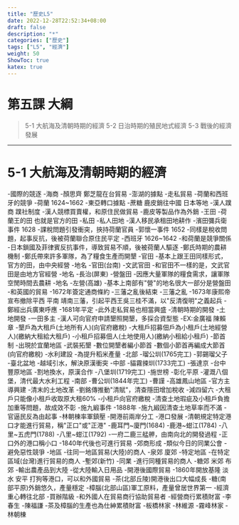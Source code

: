 ```yaml
---
title: "歷史L5"
date: 2022-12-28T22:52:34+08:00
draft: false
description: "*"
categories: ["歷史"]
tags: ["L5", "經濟"]
weight: 50
ShowToc: true
katex: true
---
```

# 第五課 大綱
> 5-1 大航海及清朝時期的經濟
> 5-2 日治時期的殖民地式經濟
> 5-3 戰後的經濟發展
------------
# 5-1 大航海及清朝時期的經濟
 -國際的競逐
 -海商
  -顏思齊 鄭芝龍在台貿易
  -澎湖的據點
  -走私貿易
 -荷蘭和西班牙的競爭
  -荷蘭 1624~1662
   -東亞轉口據點
   -蔗糖 鹿皮銷往中國 日本等地
   -漢人蹼商 蹼社制度
    -漢人競標買賣權，和原住民做貿易
    -鹿皮等製品作為外銷
   -王田
    -荷蘭王的田 也就是官方的田
   -私田
    -私人田地
   -漢人移民承租田地耕作
   -濱田彌兵衛事件 1628
    -課稅問題引發衝突，挾持荷蘭官員
   -郭懷一事件 1652
    -同樣是稅收問題，起事反抗，後被荷蘭聯合原住民平定
  -西班牙 1626~1642
   -和荷蘭是競爭關係
   -日本鎖國及菲律賓反抗事件，導致貿易不順，後被荷蘭人驅逐
 -鄭氏時期的農耕機制
 -鄭氏帶來許多軍隊，為了糧食生產而開墾
 -官田
  -基本上跟王田同樣形式，官方的田，由中央經營
  -地名
   -官田(台南)
 -文武官田
  -和官田不一樣的是，文武官田是由地方官經營
  -地名
   -長治(屏東)
  -營盤田
   -因應大量軍隊的糧食需求，讓軍隊空閒時間去農耕
   -地名
    -左營(高雄)
    -基本上南部有"營"的地名很大一部分是營盤田
  -和英國的貿易
  -1672年簽定通商條約
  -三藩之亂後結束
  -三藩之亂
   -1673年康熙帝宣布撤除平西 平南 靖南三藩，引起平西王吳三桂不滿，以"反清復明"之義起兵
   -鄭經出兵廣東呼應
   -1681年平定
  -此外走私貿易也相當興盛
 -清朝時期的開發
 -土地開發
  -一田多主
   -漢人可向官府申請墾照開墾，多採合資型態
   -EX:金廣福 陳賴章
   -墾戶為大租戶(土地所有人)(向官府繳稅)
   -大租戶招募佃戶為小租戶(土地經營人)(繳納大租給大租戶)
   -小租戶招募佃人(土地使用人)(繳納小租給小租戶)
  -節首制
   -出現於宜蘭地區
   -武裝拓墾
   -數位開墾者編小節首
   -數個小節首再編成大節首(向官府繳稅)
 -水利建設
  -為提升稻米產量
  -北部
   -瑠公圳(1765完工)
   -郭錫瑠父子
   -臺北盆地
   -越域引水，解決原漢衝突
  -中部
   -貓霧捒圳(1733完工)
   -張達京
   -台中豐原地區
   -割地換水，原漢合作
   -八堡圳(1719完工)
   -施世榜
   -彰化平原
   -灌溉八個堡，清代最大水利工程
  -南部
   -曹公圳(1844年完工)
   -曹謹
   -高雄鳳山地區
   -官方主導興建
 -清末的土地改革
  -劉銘傳推動"清賦"，清查隱田增加稅收
  -減四留六
   -大租戶只能像小租戶收取原大租60%
   -小租戶向官府繳稅
   -清查土地瑕疵及小租戶負擔加重等問題，故成效不彰
  -施九緞事件
   -1888年
   -施九緞因清查土地草率而不滿
   -官逼民反為由起事
   -林朝棟率軍鎮壓
 -開港前兩岸分工
 -港口發展
  -清朝規定特定港口才能進行貿易，稱"正口"或"正港"
   -鹿耳門~廈門(1684)
   -鹿港~蚶江(1784)
   -八里~五虎門(1788)
   -八里~蚶江(1792)
   -一府二鹿三艋舺，由南向北的開發過程
  -正口外的港口稱小口
   -1840年代後也可進行貿易
 -郊商形成
  -類似今日的同業公會
  -避免惡性競爭
  -地區
   -往同一地區貿易(大陸)的商人
   -泉郊 廈郊
  -特定地區
   -在特定區域(台灣)進行貿易的商人
   -塹郊(新竹)
  -同業
   -進行同種貿易的商人
   -糖郊 米郊 布郊
  -輸出農產品到大陸
  -從大陸輸入日用品
 -開港後國際貿易
  -1860年開放基隆 淡水 安平 打狗等港口，可以和外國貿易
   -茶(北部丘陵)開港後出口大幅成長
   -糖(南部平原)外銷悠久，產量穩定
   -樟腦(北部山區)軍工原料，產量曾居世界第一
  -經濟重心轉往北部
  -買辦階級
   -和外國人在貿易商行協助貿易者
   -經營商行累積財富
    -李春生
    -陳福謙
  -茶及樟腦的生產也為仕紳累積財富
   -板橋林家 
    -林維源
   -霧峰林家
    -林朝棟 
